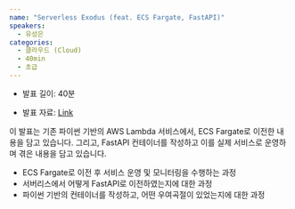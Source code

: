 ```yaml
---
name: "Serverless Exodus (feat. ECS Fargate, FastAPI)"
speakers:
  - 유성은
categories:
  - 클라우드 (Cloud)
  - 40min
  - 초급
---
```


- 발표 길이: 40분

- 발표 자료: [Link](https://drive.google.com/file/d/11uJWYagjSCirGZJhD1s5kc0_-w_p9TWs/view)

이 발표는 기존 파이썬 기반의 AWS Lambda 서비스에서, ECS Fargate로 이전한 내용을 담고 있습니다. 그리고, FastAPI 컨테이너를 작성하고 이를 실제 서비스로 운영하며 겪은 내용을 담고 있습니다.

- ECS Fargate로 이전 후 서비스 운영 및 모니터링을 수행하는 과정
- 서버리스에서 어떻게 FastAPI로 이전하였는지에 대한 과정
- 파이썬 기반의 컨테이너를 작성하고, 어떤 우여곡절이 있었는지에 대한 과정
